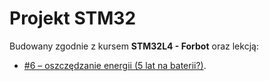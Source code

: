 # Projekt STM32
Budowany zgodnie z kursem **STM32L4 - Forbot** oraz lekcją:
- [#6 – oszczędzanie energii (5 lat na baterii?)](https://forbot.pl/blog/kurs-stm32l4-oszczedzanie-energii-5-lat-na-baterii-id46581).
